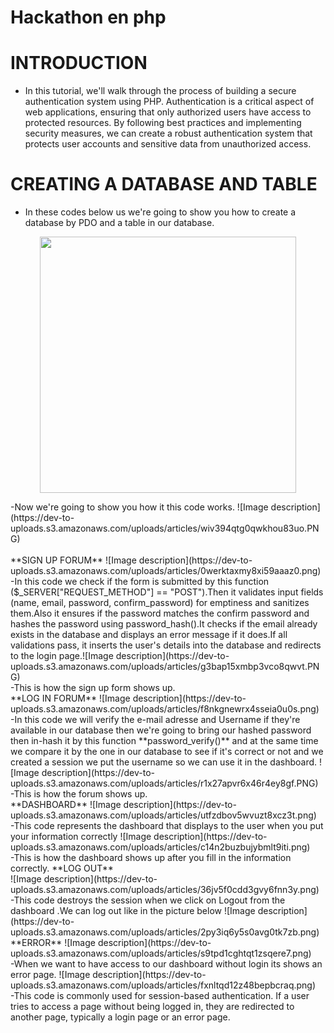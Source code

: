 # Hackathon en php

# INTRODUCTION
- In this tutorial, we'll walk through the process of building a secure authentication system using PHP. Authentication is a critical aspect of web applications, ensuring that only authorized users have access to protected resources. By following best practices and implementing security measures, we can create a robust authentication system that protects user accounts and sensitive data from unauthorized access.

# CREATING A DATABASE AND TABLE
- In these codes below us we're going to show you how to create a database by PDO and a table in our database.

<p align="center"> 
   <img src='![Image description](https://dev-to-uploads.s3.amazonaws.com/uploads/articles/1tafw24zc5op9jj81xcb.png)![Image description](https://dev-to-uploads.s3.amazonaws.com/uploads/articles/sblctb7rnrfynptnyc7u.png)' width='410'> 
</p>
-Now we're going to show you how it this code works.
![Image description](https://dev-to-uploads.s3.amazonaws.com/uploads/articles/wiv394qtg0qwkhou83uo.PNG) </br>
</br>
**SIGN UP FORUM**
![Image description](https://dev-to-uploads.s3.amazonaws.com/uploads/articles/0werktaxmy8xi59aaaz0.png) </br>
-In this code we check if the form is submitted by this function ($_SERVER["REQUEST_METHOD"] == "POST").Then it validates input fields (name, email, password, confirm_password) for emptiness and sanitizes them.Also it ensures if the password matches the confirm password and hashes the password using password_hash().It checks if the email already exists in the database and displays an error message if it does.If all validations pass, it inserts the user's details into the database and redirects to the login page.![Image description](https://dev-to-uploads.s3.amazonaws.com/uploads/articles/g3bap15xmbp3vco8qwvt.PNG) </br>
-This is how the sign up form shows up. 
</br>
**LOG IN FORUM**
![Image description](https://dev-to-uploads.s3.amazonaws.com/uploads/articles/f8nkgnewrx4sseia0u0s.png) </br>
-In this code we will verify the e-mail adresse and Username if they're available in our database then we're going to bring our hashed password then in-hash it by this function **password_verify()** and at the same time we compare it by the one in our database to see if it's correct or not and we created a session we put the username so we can use it in the dashboard.
![Image description](https://dev-to-uploads.s3.amazonaws.com/uploads/articles/r1x27apvr6x46r4ey8gf.PNG) </br>
-This is how the forum shows up. </br>
**DASHBOARD**
![Image description](https://dev-to-uploads.s3.amazonaws.com/uploads/articles/utfzdbov5wvuzt8xcz3t.png) </br>
-This code represents the dashboard that displays to the user when you put your information correctly
![Image description](https://dev-to-uploads.s3.amazonaws.com/uploads/articles/c14n2buzbujybmlt9iti.png)  </br>
-This is how the dashboard shows up after you fill in the information correctly.
**LOG OUT**
</br>
![Image description](https://dev-to-uploads.s3.amazonaws.com/uploads/articles/36jv5f0cdd3gvy6fnn3y.png) </br>
-This code destroys the session when we click on Logout from the dashboard .We can log out like in the picture below
![Image description](https://dev-to-uploads.s3.amazonaws.com/uploads/articles/2py3iq6y5s0avg0tk7zb.png)
</br>
**ERROR**
![Image description](https://dev-to-uploads.s3.amazonaws.com/uploads/articles/s9tpd1cghtqt1zsqere7.png) </br>
-When we want to have access to our dashboard without login its shows an error page.
![Image description](https://dev-to-uploads.s3.amazonaws.com/uploads/articles/fxnltqd12z48bepbcraq.png) </br>
-This code is commonly used for session-based authentication. If a user tries to access a page without being logged in, they are redirected to another page, typically a login page or an error page.
